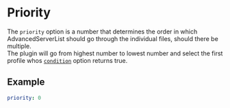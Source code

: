 # Priority

The `priority` option is a number that determines the order in which AdvancedServerList should go through the individual files, should there be multiple.  
The plugin will go from highest number to lowest number and select the first profile whos [`condition`](condition.md) option returns true.

## Example

```yaml
priority: 0
```